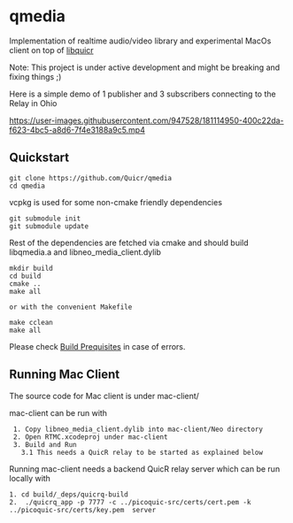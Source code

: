 qmedia
========

Implementation of realtime audio/video library and experimental
MacOs client on top of [libquicr](https://github.com/Quicr/libquicr)

Note: This project is under active development and might be breaking 
and fixing things ;)


Here is a simple demo of 1 publisher and 3 subscribers connecting 
to the Relay in Ohio

https://user-images.githubusercontent.com/947528/181114950-400c22da-f623-4bc5-a8d6-7f4e3188a9c5.mp4


Quickstart
----------
```
git clone https://github.com/Quicr/qmedia
cd qmedia
```

vcpkg is used for some non-cmake friendly dependencies
```
git submodule init
git submodule update
```

Rest of the dependencies are fetched via cmake and should build
libqmedia.a and libneo_media_client.dylib
```
mkdir build
cd build
cmake ..
make all

or with the convenient Makefile

make cclean
make all
```

Please check [Build Prequisites](BUILD-PREREQUISITES.md) in case of
errors.

Running Mac Client 
------------------
The source code for Mac client is under mac-client/

mac-client can be run with
```
 1. Copy libneo_media_client.dylib into mac-client/Neo directory
 2. Open RTMC.xcodeproj under mac-client
 3. Build and Run
   3.1 This needs a QuicR relay to be started as explained below
```

Running mac-client needs a backend QuicR relay server which 
can be run locally with
```
1. cd build/_deps/quicrq-build
2.  ./quicrq_app -p 7777 -c ../picoquic-src/certs/cert.pem -k ../picoquic-src/certs/key.pem  server
```


